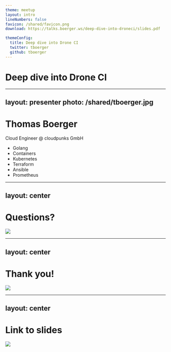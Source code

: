 ```yaml
---
theme: meetup
layout: intro
lineNumbers: false
favicon: /shared/favicon.png
download: https://talks.boerger.ws/deep-dive-into-droneci/slides.pdf

themeConfig:
  title: Deep dive into Drone CI
  twitter: tboerger
  github: tboerger
---
```

# Deep dive into Drone CI

---
layout: presenter
photo: /shared/tboerger.jpg
---
# Thomas Boerger

Cloud Engineer @ cloudpunks GmbH

* <mdi-heart /> Golang
* Containers
* Kubernetes
* Terraform
* Ansible
* Prometheus

---
layout: center
---
# Questions?

<img src="/shared/questions.jpg" class="w-m inline-block">

---
layout: center
---
# Thank you!

<img src="/shared/applause.jpg" class="w-m inline-block">

---
layout: center
---
# Link to slides

<img src="/images/qrcode.png" class="m-auto block h-95">

<!--
Generated at https://goqr.me/
-->
